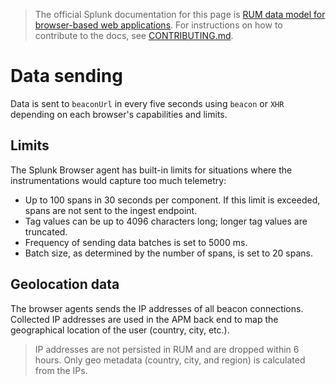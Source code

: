 > The official Splunk documentation for this page is [RUM data model for browser-based web applications](https://quickdraw.splunk.com/redirect/?product=Observability&location=github.rum.browser.data&version=current). For instructions on how to contribute to the docs, see [CONTRIBUTING.md](../CONTRIBUTING#documentation.md).

# Data sending

Data is sent to `beaconUrl` in every five seconds using `beacon` or `XHR` depending on each browser's capabilities and limits. 

## Limits

The Splunk Browser agent has built-in limits for situations where the instrumentations would capture too much telemetry:

- Up to 100 spans in 30 seconds per component. If this limit is exceeded, spans are not sent to the ingest endpoint.
- Tag values can be up to 4096 characters long; longer tag values are truncated.
- Frequency of sending data batches is set to 5000 ms.
- Batch size, as determined by the number of spans, is set to 20 spans. 

## Geolocation data

The browser agents sends the IP addresses of all beacon connections. Collected IP addresses are used in the APM back end to map the geographical location of the user (country, city, etc.). 

> IP addresses are not persisted in RUM and are dropped within 6 hours. Only geo metadata (country, city, and region) is calculated from the IPs.
